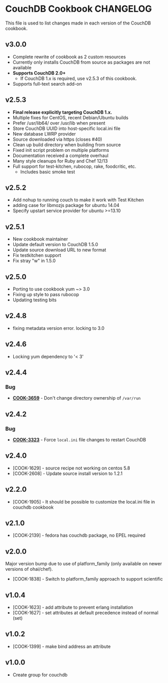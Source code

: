 CouchDB Cookbook CHANGELOG
==========================
This file is used to list changes made in each version of the CouchDB cookbook.

v3.0.0
------
* Complete rewrite of cookbook as 2 custom resources
* Currently only installs CouchDB from source as packages are not available
* **Supports CouchDB 2.0+**
  * If CouchDB 1.x is required, use v2.5.3 of this cookbook.
* Supports full-text search add-on

v2.5.3
------
* **Final release explicitly targeting CouchDB 1.x.**
* Multiple fixes for CentOS, recent Debian/Ubuntu builds
* Prefer /usr/lib64/ over /usr/lib when present
* Store CouchDB UUID into host-specific local.ini file
* New database LWRP provider
* Source downloaded via https (closes #40)
* Clean up build directory when building from source
* Fixed init script problem on multiple platforms
* Documentation received a complete overhaul
* Many style cleanups for Ruby and Chef 12/13
* Full support for test-kitchen, rubocop, rake, foodcritic, etc.
  * Includes basic smoke test

v2.5.2
------
* Add nohup to running couch to make it work with Test Kitchen
* adding case for libmozjs package for ubuntu 14.04
* Specify upstart service provider for ubuntu >=13.10

v2.5.1
------
* New cookbook maintainer
* Update default version to CouchDB 1.5.0
* Update source download URL to new format
* Fix testkitchen support
* Fix stray "w" in 1.5.0

v2.5.0
------
* Porting to use cookbook yum ~> 3.0
* Fixing up style to pass rubocop
* Updating testing bits

v2.4.8
------
* fixing metadata version error. locking to 3.0

v2.4.6
------
* Locking yum dependency to '< 3'

v2.4.4
------
### Bug
- **[COOK-3659](https://tickets.opscode.com/browse/COOK-3659)** - Don't change directory ownership of `/var/run`

v2.4.2
------
### Bug
- **[COOK-3323](https://tickets.opscode.com/browse/COOK-3323)** - Force `local.ini` file changes to restart CouchDB

v2.4.0
------
- [COOK-1629] - source recipe not working on centos 5.8
- [COOK-2608] - Update source install version to 1.2.1

v2.2.0
------
- [COOK-1905] - It should be possible to customize the local.ini file in couchdb cookbook

v2.1.0
------
- [COOK-2139] - fedora has couchdb package, no EPEL required

v2.0.0
------
Major version bump due to use of platform_family (only available on newer versions of ohai/chef).

- [COOK-1838] - Switch to platform_family approach to support scientific

v1.0.4
------
- [COOK-1623] - add attribute to prevent erlang installation
- [COOK-1627] - set attributes at default precedence instead of normal (set)

v1.0.2
------
- [COOK-1399] - make bind address an attribute

v1.0.0
------
- Create group for couchdb
